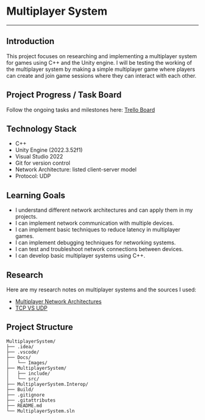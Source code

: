 # Multiplayer System

---

## Introduction
This project focuses on researching and implementing a multiplayer system for games using C++ and the Unity engine. 
I will be testing the working of the multiplayer system by making a simple multiplayer game where players can create and join game sessions where they can interact with each other.

## Project Progress / Task Board
Follow the ongoing tasks and milestones here: [Trello Board](https://trello.com/b/Z2MWQTrl/multiplayer-system)

## Technology Stack
- C++
- Unity Engine (2022.3.52f1)
- Visual Studio 2022
- Git for version control
- Network Architecture: listed client-server model
- Protocol: UDP

## Learning Goals
- I understand different network architectures and can apply them in my projects.
- I can implement network communication with multiple devices.
- I can implement basic techniques to reduce latency in multiplayer games.
- I can implement debugging techniques for networking systems.
- I can test and troubleshoot network connections between devices.
- I can develop basic multiplayer systems using C++.

## Research
Here are my research notes on multiplayer systems and the sources I used:

- [Multiplayer Network Architectures](./Docs/MultiplayerNetworkArchitectures.md)
- [TCP VS UDP](./Docs/TCP_VS_UDP.md)

## Project Structure
```
MultiplayerSystem/
├── .idea/
├── .vscode/
├── Docs/
│   └── Images/
├── MultiplayerSystem/
│   ├── include/
│   └── src/
├── MultiplayerSystem.Interop/ 
├── Build/
├── .gitignore
├── .gitattributes
├── README.md
└── MultiplayerSystem.sln
```
